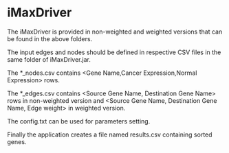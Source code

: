 # iMaxDriver

The iMaxDriver is provided in non-weighted and weighted versions that can be found in the above folders. 

The input edges and nodes should be defined in respective CSV files in the same folder of iMaxDriver.jar.

The *_nodes.csv contains <Gene Name,Cancer Expression,Normal Expression> rows.

The *_edges.csv contains <Source Gene Name, Destination Gene Name> rows in non-weighted version and <Source Gene Name, Destination Gene Name, Edge weight> in weighted version.

The config.txt can be used for parameters setting.

Finally the application creates a file named results.csv containing sorted genes.


